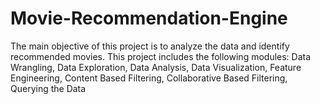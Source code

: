 # Movie-Recommendation-Engine
The main objective of this project is to analyze the data and identify recommended movies. This project includes the following modules: Data Wrangling, Data Exploration, Data Analysis, Data Visualization, Feature Engineering, Content Based Filtering, Collaborative Based Filtering, Querying the Data
